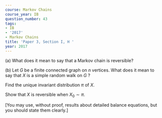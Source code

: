 ```yaml
---
course: Markov Chains
course_year: IB
question_number: 43
tags:
- IB
- '2017'
- Markov Chains
title: 'Paper 3, Section I, H '
year: 2017
---
```




(a) What does it mean to say that a Markov chain is reversible?

(b) Let $G$ be a finite connected graph on $n$ vertices. What does it mean to say that $X$ is a simple random walk on $G$ ?

Find the unique invariant distribution $\pi$ of $X$.

Show that $X$ is reversible when $X_{0} \sim \pi$.

[You may use, without proof, results about detailed balance equations, but you should state them clearly.]